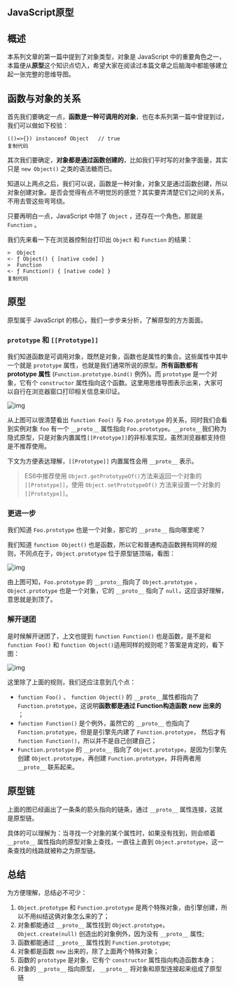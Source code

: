 ## JavaScript原型

## 概述

本系列文章的第一篇中提到了对象类型，对象是 JavaScript 中的重要角色之一，本篇便从**原型**这个知识点切入，希望大家在阅读过本篇文章之后脑海中都能够建立起一张完整的思维导图。

## 函数与对象的关系

首先我们要确定一点，**函数是一种可调用的对象**，也在本系列第一篇中曾提到过，我们可以做如下校验：

```
(()=>{}) instanceof Object   // true
复制代码
```

其次我们要确定，**对象都是通过函数创建的**，比如我们平时写的对象字面量，其实只是 `new Object()` 之类的语法糖而已。

知道以上两点之后，我们可以说，函数是一种对象，对象又是通过函数创建，所以对象创建对象。是否会觉得有点不明觉厉的感觉？其实要弄清楚它们之间的关系，不用去管这些弯弯绕。

只要再明白一点，JavaScript 中除了 `Object` ，还存在一个角色，那就是 `Function` 。

我们先来看一下在浏览器控制台打印出 `Object` 和 `Function` 的结果：

```
>  Object
<· ƒ Object() { [native code] }
>  Function
<· ƒ Function() { [native code] }
复制代码
```

## 原型

原型属于 JavaScript 的核心，我们一步步来分析，了解原型的方方面面。

### `prototype` 和 `[[Prototype]]`

我们知道函数是可调用对象，既然是对象，函数也是属性的集合。这些属性中其中一个就是 `prototype` 属性，也就是我们通常所说的原型。**所有函数都有 prototype 属性**  (`Function.prototype.bind()` 例外)。而 `prototype` 是一个对象，它有个 `constructor` 属性指向这个函数。这里用思维导图表示出来，大家可以自行在浏览器窗口打印相关信息来印证。



![img](https://user-gold-cdn.xitu.io/2019/3/14/1697a5313800666b?imageView2/0/w/1280/h/960/format/webp/ignore-error/1)



从上图可以很清楚看出 `function Foo()` 与 `Foo.prototype` 的关系，同时我们会看到实例对象 `foo` 有一个 `__proto__` 属性指向 `Foo.prototype`。`__proto__`我们称为隐式原型，只是对象内置属性`[[Prototype]]`的非标准实现，虽然浏览器都支持但是不推荐使用。

下文为方便表达理解，`[[Prototype]]` 内置属性会用 `__proto__` 表示。

> ES6中推荐使用 `Object.getPrototypeOf()`方法来返回一个对象的 `[[Prototype]]`，使用 `Object.setPrototypeOf()` 方法来设置一个对象的 `[[Prototype]]`。

### 更进一步

我们知道 `Foo.prototype` 也是一个对象，那它的 `__proto__` 指向哪里呢？

我们知道 `function Object()` 也是函数，所以它和普通构造函数拥有同样的规则，不同点在于，`Object.prototype` 位于原型链顶端，看图：



![img](https://user-gold-cdn.xitu.io/2019/3/14/1697a567813b2e99?imageView2/0/w/1280/h/960/format/webp/ignore-error/1)



由上图可知，`Foo.prototype` 的 `__proto__`指向了 `Object.prototype` ， `Object.prototype` 也是一个对象，它的 `__proto__` 指向了 `null`，这应该好理解，意思就是到顶了。

### 解开谜团

是时候解开谜团了，上文也提到 `function Function()` 也是函数，是不是和 `function Foo()` 和 `function Object()`适用同样的规则呢？答案是肯定的，看下图：



![img](https://user-gold-cdn.xitu.io/2019/3/14/1697a569e688c509?imageView2/0/w/1280/h/960/format/webp/ignore-error/1)



这里除了上面的规则，我们还应注意到几个点：

- `function Foo()` 、 `function Object()` 的 `__proto__`属性都指向了 `Function.prototype`，这说明**函数都是通过 Function构造函数 new 出来的** ；
- `function Function()` 是个例外，虽然它的 `__proto__` 也指向了`Function.prototype`，但是是引擎先内建了 `Function.prototype`， 然后才有 `function Function()`，所以并不是自己创建自己；
- `Function.prototype` 的 `__proto__` 指向了 `Object.prototype`，是因为引擎先创建 `Object.prototype`，再创建 `Function.prototype`，并将两者用 `__proto__` 联系起来。

## 原型链

上面的图已经画出了一条条的箭头指向的链条，通过 `__proto__` 属性连接，这就是原型链。

具体的可以理解为：当寻找一个对象的某个属性时，如果没有找到，则会顺着 `__proto__` 属性指向的原型对象上查找，一直往上直到 `Object.prototype`，这一条查找的线路就被称之为原型链。

## 总结

为方便理解，总结必不可少：

1. `Object.prototype` 和 `Function.prototype` 是两个特殊对象，由引擎创建，所以不用纠结这俩对象怎么来的了；
2. 对象都能通过 `__proto__` 属性找到 `Object.prototype`，`Object.create(null)` 创造出的对象例外，因为没有 `__proto__` 属性;
3. 函数都能通过 `__proto__` 属性找到 `Function.prototype`;
4. 对象都是函数 `new` 出来的，除了上面两个特殊对象；
5. 函数的 `prototype` 是对象，它有个 `constructor` 属性指向构造函数本身；
6. 对象的 `__proto__` 指向原型， `__proto__` 将对象和原型连接起来组成了原型链